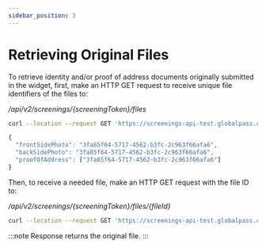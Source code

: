 ```yaml
---
sidebar_position: 3
---
```


# Retrieving Original Files

To retrieve identity and/or proof of address documents originally submitted in the widget, first, make an HTTP GET request to receive unique file identifiers of the files to:

_/api/v2/screenings/{screeningToken}/files_

```bash title="Example request"
curl --location --request GET 'https://screenings-api-test.globalpass.ch/api/v2/screenings/9519c730-5d6e-4c23-b89a-8c4d06899e7f/files' --header 'Authorization: Bearer {your_access_token}'
```

```js title="Example response"
{
  "frontSidePhoto": "3fa85f64-5717-4562-b3fc-2c963f66afa6",
  "backSidePhoto": "3fa85f64-5717-4562-b3fc-2c963f66afa6",
  "proofOfAddress": ["3fa85f64-5717-4562-b3fc-2c963f66afa6"]
}
```

Then, to receive a needed file, make an HTTP GET request with the file ID to:

_/api/v2/screenings/{screeningToken}/files/{fileId}_

```bash title="Example request"
curl --location --request GET 'https://screenings-api-test.globalpass.ch/api/v2/screenings/9519c730-5d6e-4c23-b89a-8c4d06899e7f/files/3fa85f64-5717-4562-b3fc-2c963f66afa6' --header 'Authorization: Bearer {your_access_token}'
```

:::note
Response returns the original file.
:::
